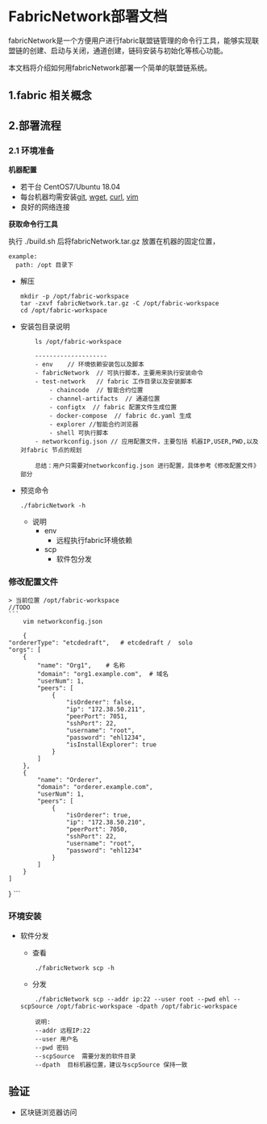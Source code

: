 # FabricNetwork部署文档
fabricNetwork是一个方便用户进行fabric联盟链管理的命令行工具，能够实现联盟链的创建、启动与关闭，通道创建，链码安装与初始化等核心功能。

本文档将介绍如何用fabricNetwork部署一个简单的联盟链系统。

## 1.fabric 相关概念

## 2.部署流程

### 2.1 环境准备
**机器配置**
- 若干台 CentOS7/Ubuntu 18.04
- 每台机器均需安装[git](https://git-scm.com/book/en/v2/Getting-Started-Installing-Git), [wget](https://www.tecmint.com/install-wget-in-linux/), [curl](https://www.tecmint.com/install-curl-in-linux/), [vim](https://www.tecmint.com/install-vim-in-linux/)
- 良好的网络连接

**获取命令行工具**

 执行 ./build.sh 后将fabricNetwork.tar.gz 放置在机器的固定位置，
 ```
 example:
   path: /opt 目录下
 ```

- 解压

    ```
    mkdir -p /opt/fabric-workspace
    tar -zxvf fabricNetwork.tar.gz -C /opt/fabric-workspace
    cd /opt/fabric-workspace
    ```

- 安装包目录说明

    ```
        ls /opt/fabric-workspace

        --------------------
        - env    // 环境依赖安装包以及脚本
        - fabricNetwork  // 可执行脚本，主要用来执行安装命令
        - test-network   // fabric 工作目录以及安装脚本
            - chaincode  // 智能合约位置
            - channel-artifacts  // 通道位置
            - configtx  // fabric 配置文件生成位置
            - docker-compose  // fabric dc.yaml 生成
            - explorer //智能合约浏览器
            - shell 可执行脚本
        - networkconfig.json // 应用配置文件，主要包括 机器IP,USER,PWD,以及对fabric 节点的规划

        总结：用户只需要对networkconfig.json 进行配置，具体参考《修改配置文件》部分
    ```


- 预览命令

    ```
    ./fabricNetwork -h
    ```
    - 说明
        - env
            - 远程执行fabric环境依赖
        - scp 
            - 软件包分发

### 修改配置文件
    > 当前位置 /opt/fabric-workspace
    //TODO 
    ```
        vim networkconfig.json

        {
    "ordererType": "etcdedraft",   # etcdedraft /  solo
    "orgs": [
        {
            "name": "Org1",    # 名称
            "domain": "org1.example.com",  # 域名
            "userNum": 1, 
            "peers": [
                {
                    "isOrderer": false,
                    "ip": "172.38.50.211",
                    "peerPort": 7051,
                    "sshPort": 22,
                    "username": "root",
                    "password": "ehl1234",
                    "isInstallExplorer": true
                }
            ]
        },
        {
            "name": "Orderer",
            "domain": "orderer.example.com",
            "userNum": 1,
            "peers": [
                {
                    "isOrderer": true,
                    "ip": "172.38.50.210",
                    "peerPort": 7050,
                    "sshPort": 22,
                    "username": "root",
                    "password": "ehl1234"
                }
            ]
        }
    ]
}
    ```


### 环境安装

- 软件分发
    - 查看

    ```
        ./fabricNetwork scp -h
    ```

    - 分发

    ```
        ./fabricNetwork scp --addr ip:22 --user root --pwd ehl --scpSource /opt/fabric-workspace -dpath /opt/fabric-workspace

        说明: 
        --addr 远程IP:22 
        --user 用户名
        --pwd 密码
        --scpSource  需要分发的软件目录
        --dpath  目标机器位置，建议与scpSource 保持一致

    ```


## 验证
- 区块链浏览器访问

```

```